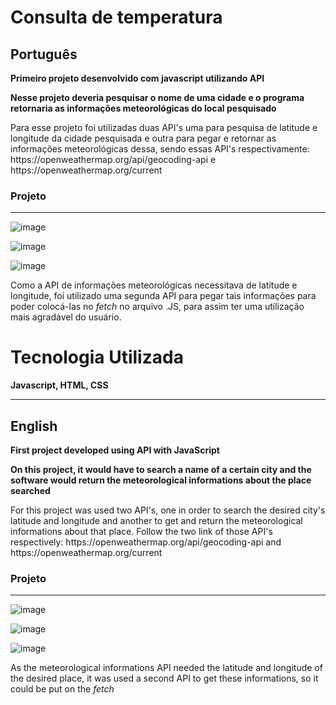 # Consulta de temperatura

<h2>Português</h2>

<b>Primeiro projeto desenvolvido com javascript utilizando API</b>

<b>Nesse projeto deveria pesquisar o nome de uma cidade e o programa retornaria as informações meteorológicas do local pesquisado</b>

<p>Para esse projeto foi utilizadas duas API's uma para pesquisa de latitude e longitude da cidade pesquisada e outra para pegar e retornar as informações meteorológicas dessa, sendo essas API's respectivamente: https://openweathermap.org/api/geocoding-api e https://openweathermap.org/current</p>


<h3>Projeto</h3>
<hr>

![image](https://user-images.githubusercontent.com/88800549/156641147-e027067a-c759-4c16-b54a-7e729f325c9a.png)

![image](https://user-images.githubusercontent.com/88800549/156642839-a8ec9b8e-4e6d-4ae4-98f1-4667a67d7fd7.png)

![image](https://user-images.githubusercontent.com/88800549/156642894-1ce9d91c-263c-48ed-9e3e-e11583bddcd6.png)


Como a API de informações meteorológicas necessitava de latitude e longitude, foi utilizado uma segunda API para pegar tais informações para poder colocá-las no _fetch_ no arquivo .JS, para assim ter uma utilização mais agradável do usuário.


# Tecnologia Utilizada

<b>Javascript, HTML, CSS</b>

<hr>

<h2>English</h2>

<b>First project developed using API with JavaScript</b>

<b>On this project, it would have to search a name of a certain city and the software would return the meteorological informations about the place searched</b>

<p>For this project was used two API's, one in order to search the desired city's latitude and longitude and another to get and return the meteorological informations about that place. Follow the two link of those API's respectively:  https://openweathermap.org/api/geocoding-api and https://openweathermap.org/current</p>

<h3>Projeto</h3>
<hr>

![image](https://user-images.githubusercontent.com/88800549/156641147-e027067a-c759-4c16-b54a-7e729f325c9a.png)

![image](https://user-images.githubusercontent.com/88800549/156642839-a8ec9b8e-4e6d-4ae4-98f1-4667a67d7fd7.png)

![image](https://user-images.githubusercontent.com/88800549/156642894-1ce9d91c-263c-48ed-9e3e-e11583bddcd6.png)


As the meteorological informations API needed the latitude and longitude of the desired place, it was used a second API to get these informations, so it could be put on the _fetch_ 
